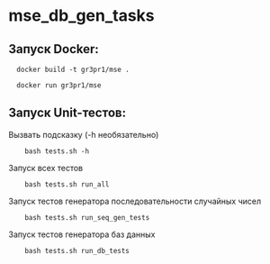 # mse_db_gen_tasks

## Запуск Docker:
```
  docker build -t gr3pr1/mse .
```
```
  docker run gr3pr1/mse
```

## Запуск Unit-тестов:
Вызвать подсказку (-h необязательно)
```commandline
    bash tests.sh -h
```
Запуск всех тестов 
```commandline
    bash tests.sh run_all
```
Запуск тестов генератора последовательности случайных чисел
```commandline
    bash tests.sh run_seq_gen_tests
```
Запуск тестов генератора баз данных
```commandline
    bash tests.sh run_db_tests
```

